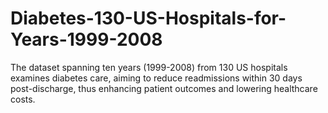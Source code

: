 # Diabetes-130-US-Hospitals-for-Years-1999-2008
The dataset spanning ten years (1999-2008) from 130 US hospitals examines diabetes care, aiming to reduce readmissions within 30 days post-discharge, thus enhancing patient outcomes and lowering healthcare costs.
